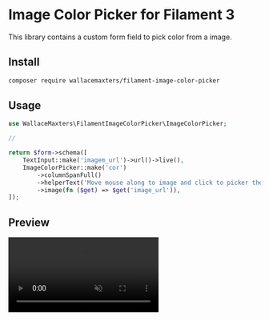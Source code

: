 # Image Color Picker for Filament 3

This library contains a custom form field to pick color from a image. 

## Install

```bash
composer require wallacemaxters/filament-image-color-picker
```

## Usage

```php
use WallaceMaxters\FilamentImageColorPicker\ImageColorPicker;

// 

return $form->schema([
    TextInput::make('imagem_url')->url()->live(),
    ImageColorPicker::make('cor')
        ->columnSpanFull()
        ->helperText('Move mouse along to image and click to picker the color')
        ->image(fn ($get) => $get('image_url')),
]);

```

## Preview

<video src="preview.mp4" autoplay muted></video>
